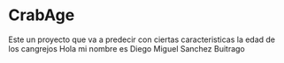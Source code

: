 # CrabAge

Este un proyecto que va a predecir con ciertas caracteristicas la edad de los cangrejos
Hola mi nombre es Diego Miguel Sanchez Buitrago
